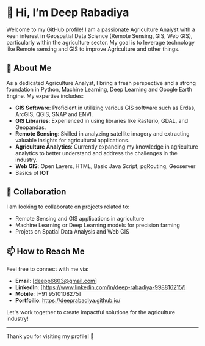 # 👋 Hi, I’m Deep Rabadiya

Welcome to my GitHub profile! I am a passionate Agriculture Analyst with a keen interest in Geospatial Data Science (Remote Sensing, GIS, Web GIS), particularly within the agriculture sector. My goal is to leverage technology like Remote sensing and GIS to improve Agriculture and other things.

## 🌟 About Me

As a dedicated Agriculture Analyst, I bring a fresh perspective and a strong foundation in Python, Machine Learning, Deep Learning and Google Earth Engine. My expertise includes:

- **GIS Software**: Proficient in utilizing various GIS software such as Erdas, ArcGIS, QGIS, SNAP and ENVI.
- **GIS Libraries**: Experienced in using libraries like Rasterio, GDAL, and Geopandas.
- **Remote Sensing**: Skilled in analyzing satellite imagery and extracting valuable insights for agricultural applications.
- **Agriculture Analytics**: Currently expanding my knowledge in agriculture analytics to better understand and address the challenges in the industry.
- **Web GIS**: Open Layers, HTML, Basic Java Script, pgRouting, Geoserver
- Basics of **IOT**

## 💞️ Collaboration

I am looking to collaborate on projects related to:
- Remote Sensing and GIS applications in agriculture
- Machine Learning or Deep Learning models for precision farming
- Projets on Spatial Data Analysis and Web GIS

## 📫 How to Reach Me

Feel free to connect with me via:
- **Email**: [deepp6603@gmail.com]
- **LinkedIn**: [https://www.linkedin.com/in/deep-rabadiya-998816215/]
- **Mobile**: [+91 9510108275]
- **Portfoilio**: https://deeprabadiya.github.io/

Let's work together to create impactful solutions for the agriculture industry!

---

Thank you for visiting my profile! 🚀

